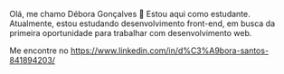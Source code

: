 Olá, me chamo Débora Gonçalves 👋 
Estou aqui como estudante.
Atualmente, estou estudando desenvolvimento front-end, em busca da primeira oportunidade para trabalhar com desenvolvimento web.

Me encontre no https://www.linkedin.com/in/d%C3%A9bora-santos-841894203/

<!---
DeboraGoncalvesDev/DeboraGoncalvesDev is a ✨ special ✨ repository because its `README.md` (this file) appears on your GitHub profile.
You can click the Preview link to take a look at your changes.
--->
